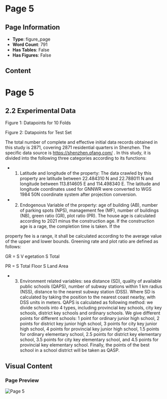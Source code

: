 # Page 5

## Page Information

- **Type**: figure_page
- **Word Count**: 791
- **Has Tables**: False
- **Has Figures**: False

## Content

# Page 5

## 2.2 Experimental Data

Figure 1: Datapoints for 10 Folds

<!-- image -->

Figure 2: Datapoints for Test Set

<!-- image -->

The total number of complete and effective initial data records obtained in this study is 2871, covering 2871 residential quarters in Shenzhen. The specific data source is https://shenzhen.qfang.com/ . In this study, it is divided into the following three categories according to its functions:

- 1. Latitude and longitude of the property: The data crawled by this property are latitude between 22.484310 N and 22.788011 N and longitude between 113.814605 E and 114.498340 E. The latitude and longitude coordinates used for GNNWR were converted to WGS 1984 50N coordinate system after projection conversion.
- 2. Endogenous Variable of the property: age of building (AB), number of parking spots (NPS), management fee (MF), number of buildings (NB), green ratio (GR), plot ratio (PR). The house age is calculated according to 2021 minus the construction age. If the construction age is a rage, the completion time is taken. If the

property fee is a range, it shall be calculated according to the average value of the upper and lower bounds. Greening rate and plot ratio are defined as follows:

GR = S V egetation S Total

PR = S Total Floor S Land Area

- 3. Environment related variables: sea distance (SD), quality of available public schools (QAPS), number of subway stations within 1 km radius (NSS), distance to the nearest subway station (DSS). Where SD is calculated by taking the position to the nearest coast nearby, with DSS units in meters. QAPS is calculated as following method: we divide schools into 4 types, including provincial key schools, city key schools, district key schools and ordinary schools. We give different points for different schools: 1 point for ordinary junior high school, 2 points for district key junior high school, 3 points for city key junior high school, 4 points for provincial key junior high school, 1.5 points for ordinary elementary school, 2.5 points for district key elementary school, 3.5 points for city key elementary school, and 4.5 points for provincial key elementary school. Finally, the points of the best school in a school district will be taken as QASP.

## Visual Content

### Page Preview

![Page 5](/projects/llms/images/2202.04358v1_page_5.png)
